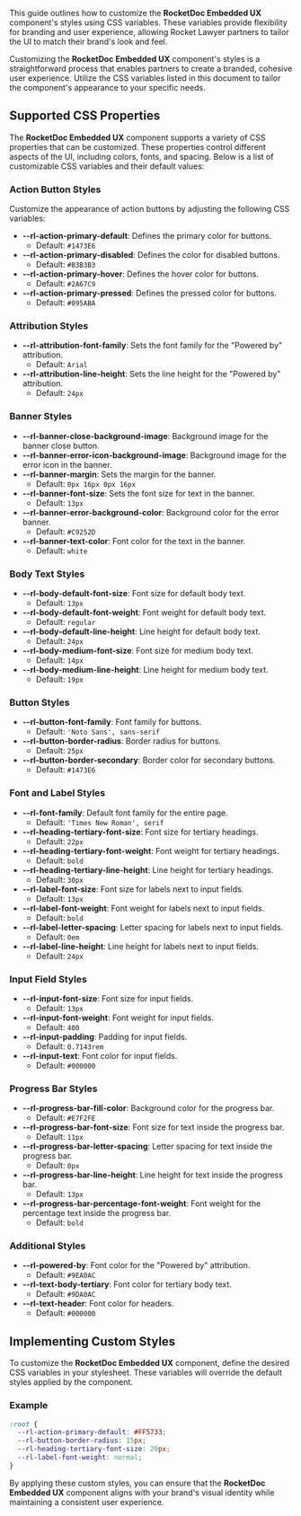 
This guide outlines how to customize the **RocketDoc Embedded UX** component's styles using CSS variables. These variables provide flexibility for branding and user experience, allowing Rocket Lawyer partners to tailor the UI to match their brand's look and feel.

Customizing the **RocketDoc Embedded UX** component's styles is a straightforward process that enables partners to create a branded, cohesive user experience. Utilize the CSS variables listed in this document to tailor the component's appearance to your specific needs.

## Supported CSS Properties

The **RocketDoc Embedded UX** component supports a variety of CSS properties that can be customized. These properties control different aspects of the UI, including colors, fonts, and spacing. Below is a list of customizable CSS variables and their default values:

### Action Button Styles

Customize the appearance of action buttons by adjusting the following CSS variables:

- **--rl-action-primary-default**: Defines the primary color for buttons.
  - Default: `#1473E6`
- **--rl-action-primary-disabled**: Defines the color for disabled buttons.
  - Default: `#B3B3B3`
- **--rl-action-primary-hover**: Defines the hover color for buttons.
  - Default: `#2A67C9`
- **--rl-action-primary-pressed**: Defines the pressed color for buttons.
  - Default: `#095ABA`

### Attribution Styles
- **--rl-attribution-font-family**: Sets the font family for the "Powered by" attribution.
  - Default: `Arial`
- **--rl-attribution-line-height**: Sets the line height for the "Powered by" attribution.
  - Default: `24px`

### Banner Styles
- **--rl-banner-close-background-image**: Background image for the banner close button.
- **--rl-banner-error-icon-background-image**: Background image for the error icon in the banner.
- **--rl-banner-margin**: Sets the margin for the banner.
  - Default: `0px 16px 0px 16px`
- **--rl-banner-font-size**: Sets the font size for text in the banner.
  - Default: `13px`
- **--rl-banner-error-background-color**: Background color for the error banner.
  - Default: `#C9252D`
- **--rl-banner-text-color**: Font color for the text in the banner.
  - Default: `white`

### Body Text Styles
- **--rl-body-default-font-size**: Font size for default body text.
  - Default: `13px`
- **--rl-body-default-font-weight**: Font weight for default body text.
  - Default: `regular`
- **--rl-body-default-line-height**: Line height for default body text.
  - Default: `24px`
- **--rl-body-medium-font-size**: Font size for medium body text.
  - Default: `14px`
- **--rl-body-medium-line-height**: Line height for medium body text.
  - Default: `19px`

### Button Styles
- **--rl-button-font-family**: Font family for buttons.
  - Default: `'Noto Sans', sans-serif`
- **--rl-button-border-radius**: Border radius for buttons.
  - Default: `25px`
- **--rl-button-border-secondary**: Border color for secondary buttons.
  - Default: `#1473E6`

### Font and Label Styles
- **--rl-font-family**: Default font family for the entire page.
  - Default: `'Times New Roman', serif`
- **--rl-heading-tertiary-font-size**: Font size for tertiary headings.
  - Default: `22px`
- **--rl-heading-tertiary-font-weight**: Font weight for tertiary headings.
  - Default: `bold`
- **--rl-heading-tertiary-line-height**: Line height for tertiary headings.
  - Default: `30px`
- **--rl-label-font-size**: Font size for labels next to input fields.
  - Default: `13px`
- **--rl-label-font-weight**: Font weight for labels next to input fields.
  - Default: `bold`
- **--rl-label-letter-spacing**: Letter spacing for labels next to input fields.
  - Default: `0em`
- **--rl-label-line-height**: Line height for labels next to input fields.
  - Default: `24px`

### Input Field Styles
- **--rl-input-font-size**: Font size for input fields.
  - Default: `13px`
- **--rl-input-font-weight**: Font weight for input fields.
  - Default: `400`
- **--rl-input-padding**: Padding for input fields.
  - Default: `0.7143rem`
- **--rl-input-text**: Font color for input fields.
  - Default: `#000000`

### Progress Bar Styles
- **--rl-progress-bar-fill-color**: Background color for the progress bar.
  - Default: `#E7F2FE`
- **--rl-progress-bar-font-size**: Font size for text inside the progress bar.
  - Default: `11px`
- **--rl-progress-bar-letter-spacing**: Letter spacing for text inside the progress bar.
  - Default: `0px`
- **--rl-progress-bar-line-height**: Line height for text inside the progress bar.
  - Default: `13px`
- **--rl-progress-bar-percentage-font-weight**: Font weight for the percentage text inside the progress bar.
  - Default: `bold`

### Additional Styles
- **--rl-powered-by**: Font color for the "Powered by" attribution.
  - Default: `#9EA0AC`
- **--rl-text-body-tertiary**: Font color for tertiary body text.
  - Default: `#9DA0AC`
- **--rl-text-header**: Font color for headers.
  - Default: `#000000`

## Implementing Custom Styles

To customize the **RocketDoc Embedded UX** component, define the desired CSS variables in your stylesheet. These variables will override the default styles applied by the component.

### Example
```css
:root {
  --rl-action-primary-default: #FF5733;
  --rl-button-border-radius: 15px;
  --rl-heading-tertiary-font-size: 20px;
  --rl-label-font-weight: normal;
}
```

By applying these custom styles, you can ensure that the **RocketDoc Embedded UX** component aligns with your brand's visual identity while maintaining a consistent user experience.
